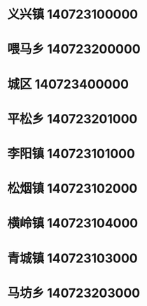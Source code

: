 # 义兴镇 140723100000
# 喂马乡 140723200000
# 城区 140723400000
# 平松乡 140723201000
# 李阳镇 140723101000
# 松烟镇 140723102000
# 横岭镇 140723104000
# 青城镇 140723103000
# 马坊乡 140723203000

